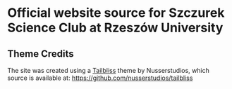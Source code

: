 # Official website source for Szczurek Science Club at Rzeszów University




## Theme Credits
The site was created using a [Tailbliss](https://tailbliss.netlify.app) theme by Nusserstudios, which source is available at:
https://github.com/nusserstudios/tailbliss
